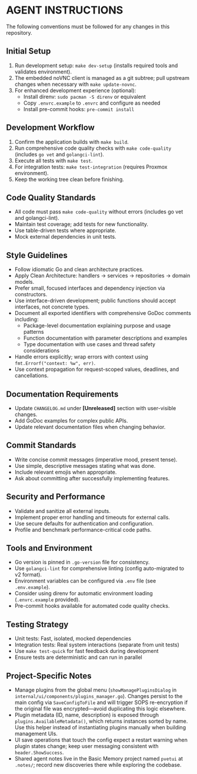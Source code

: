 # AGENT INSTRUCTIONS

The following conventions must be followed for any changes in this repository.

## Initial Setup
1. Run development setup: `make dev-setup` (installs required tools and validates environment).
2. The embedded noVNC client is managed as a git subtree; pull upstream changes when necessary with `make update-novnc`.
3. For enhanced development experience (optional):
   - Install direnv: `sudo pacman -S direnv` or equivalent
   - Copy `.envrc.example` to `.envrc` and configure as needed
   - Install pre-commit hooks: `pre-commit install`

## Development Workflow
1. Confirm the application builds with `make build`.
2. Run comprehensive code quality checks with `make code-quality` (includes `go vet` and `golangci-lint`).
3. Execute all tests with `make test`.
4. For integration tests: `make test-integration` (requires Proxmox environment).
5. Keep the working tree clean before finishing.

## Code Quality Standards
- All code must pass `make code-quality` without errors (includes go vet and golangci-lint).
- Maintain test coverage; add tests for new functionality.
- Use table-driven tests where appropriate.
- Mock external dependencies in unit tests.

## Style Guidelines
- Follow idiomatic Go and clean architecture practices.
- Apply Clean Architecture: handlers → services → repositories → domain models.
- Prefer small, focused interfaces and dependency injection via constructors.
- Use interface-driven development; public functions should accept interfaces, not concrete types.
- Document all exported identifiers with comprehensive GoDoc comments including:
  - Package-level documentation explaining purpose and usage patterns
  - Function documentation with parameter descriptions and examples
  - Type documentation with use cases and thread safety considerations
- Handle errors explicitly; wrap errors with context using `fmt.Errorf("context: %w", err)`.
- Use context propagation for request-scoped values, deadlines, and cancellations.

## Documentation Requirements
- Update `CHANGELOG.md` under **[Unreleased]** section with user-visible changes.
- Add GoDoc examples for complex public APIs.
- Update relevant documentation files when changing behavior.

## Commit Standards
- Write concise commit messages (imperative mood, present tense).
- Use simple, descriptive messages stating what was done.
- Include relevant emojis when appropriate.
- Ask about committing after successfully implementing features.

## Security and Performance
- Validate and sanitize all external inputs.
- Implement proper error handling and timeouts for external calls.
- Use secure defaults for authentication and configuration.
- Profile and benchmark performance-critical code paths.

## Tools and Environment
- Go version is pinned in `.go-version` file for consistency.
- Use `golangci-lint` for comprehensive linting (config auto-migrated to v2 format).
- Environment variables can be configured via `.env` file (see `.env.example`).
- Consider using direnv for automatic environment loading (`.envrc.example` provided).
- Pre-commit hooks available for automated code quality checks.

## Testing Strategy
- Unit tests: Fast, isolated, mocked dependencies
- Integration tests: Real system interactions (separate from unit tests)
- Use `make test-quick` for fast feedback during development
- Ensure tests are deterministic and can run in parallel

## Project-Specific Notes
- Manage plugins from the global menu (`showManagePluginsDialog` in `internal/ui/components/plugins_manager.go`). Changes persist to the main config via `SaveConfigToFile` and will trigger SOPS re-encryption if the original file was encrypted—avoid duplicating this logic elsewhere.
- Plugin metadata (ID, name, description) is exposed through `plugins.AvailableMetadata()`, which returns instances sorted by name. Use this helper instead of instantiating plugins manually when building management UIs.
- UI save operations that touch the config expect a restart warning when plugin states change; keep user messaging consistent with `header.ShowSuccess`.
- Shared agent notes live in the Basic Memory project named `pvetui` at `.notes/`; record new discoveries there while exploring the codebase.
